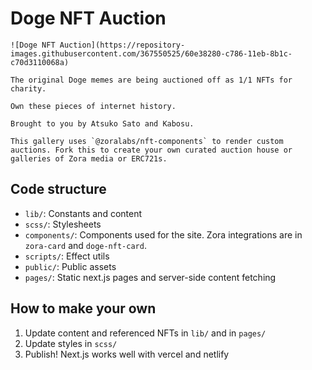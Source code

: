 # Doge NFT Auction

    ![Doge NFT Auction](https://repository-images.githubusercontent.com/367550525/60e38280-c786-11eb-8b1c-c70d3110068a)

    The original Doge memes are being auctioned off as 1/1 NFTs for charity.

    Own these pieces of internet history.

    Brought to you by Atsuko Sato and Kabosu.

    This gallery uses `@zoralabs/nft-components` to render custom auctions. Fork this to create your own curated auction house or galleries of Zora media or ERC721s.

## Code structure

- `lib/`: Constants and content
- `scss/`: Stylesheets
- `components/`: Components used for the site. Zora integrations are in `zora-card` and `doge-nft-card`.
- `scripts/`: Effect utils
- `public/`: Public assets
- `pages/`: Static next.js pages and server-side content fetching

## How to make your own

1. Update content and referenced NFTs in `lib/` and in `pages/`
2. Update styles in `scss/`
3. Publish! Next.js works well with vercel and netlify
